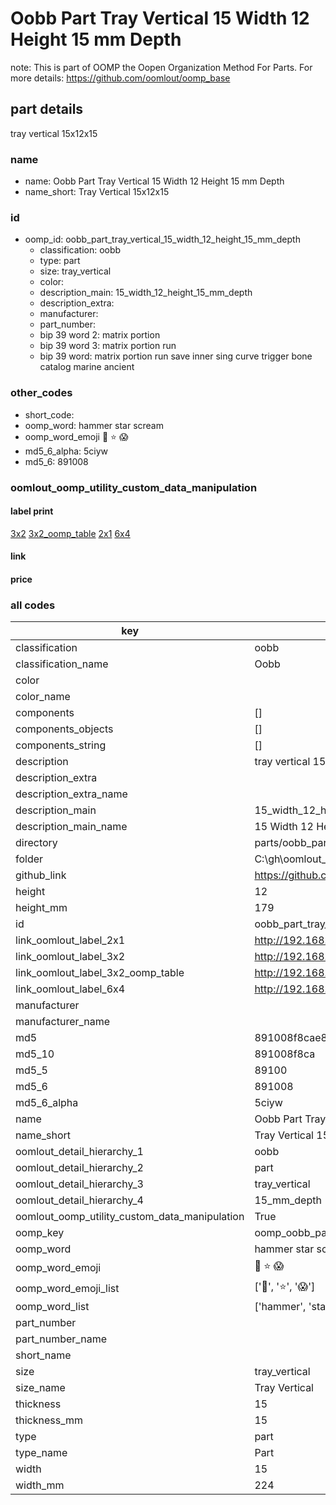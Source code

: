 # Oobb Part Tray Vertical 15 Width 12 Height 15 mm Depth  

note: This is part of OOMP the Oopen Organization Method For Parts. For more details: https://github.com/oomlout/oomp_base

##  part details
  



tray vertical 15x12x15



### name
* name: Oobb Part Tray Vertical 15 Width 12 Height 15 mm Depth
* name_short: Tray Vertical 15x12x15 
### id
* oomp_id: oobb_part_tray_vertical_15_width_12_height_15_mm_depth
  * classification: oobb
  * type: part
  * size: tray_vertical
  * color: 
  * description_main: 15_width_12_height_15_mm_depth
  * description_extra: 
  * manufacturer: 
  * part_number: 
  * bip 39 word 2: matrix portion
  * bip 39 word 3: matrix portion run
  * bip 39 word: matrix portion run save inner sing curve trigger bone catalog marine ancient

### other_codes
* short_code: 
* oomp_word: hammer star scream
* oomp_word_emoji :hammer: :star: :scream:
* md5_6_alpha: 5ciyw
* md5_6: 891008






### oomlout_oomp_utility_custom_data_manipulation
#### label print
[3x2](http://192.168.1.245:1112/?label=oomp%205ciyw)
[3x2_oomp_table](http://192.168.1.108:1112/?label=oomp%205ciyw)
[2x1](http://192.168.1.242:1112/?label=oomp%205ciyw)
[6x4](http://192.168.1.55:1112/?label=oomp%205ciyw)    

#### link

                              

#### price







### all codes 
| key | value |  
| --- | --- |  
| classification | oobb |  
| classification_name | Oobb |  
| color |  |  
| color_name |  |  
| components | [] |  
| components_objects | [] |  
| components_string | [] |  
| description | tray vertical 15x12x15 |  
| description_extra |  |  
| description_extra_name |  |  
| description_main | 15_width_12_height_15_mm_depth |  
| description_main_name | 15 Width 12 Height 15 mm Depth |  
| directory | parts/oobb_part_tray_vertical_15_width_12_height_15_mm_depth |  
| folder | C:\gh\oomlout_oobb_version_4_generated_parts\parts\oobb_part_tray_vertical_15_width_12_height_15_mm_depth |  
| github_link | https://github.com/oomlout/oomlout_oomp_part_src/tree/main/parts/oobb_part_tray_vertical_15_width_12_height_15_mm_depth |  
| height | 12 |  
| height_mm | 179 |  
| id | oobb_part_tray_vertical_15_width_12_height_15_mm_depth |  
| link_oomlout_label_2x1 | http://192.168.1.242:1112/?label=oomp%205ciyw |  
| link_oomlout_label_3x2 | http://192.168.1.245:1112/?label=oomp%205ciyw |  
| link_oomlout_label_3x2_oomp_table | http://192.168.1.108:1112/?label=oomp%205ciyw |  
| link_oomlout_label_6x4 | http://192.168.1.55:1112/?label=oomp%205ciyw |  
| manufacturer |  |  
| manufacturer_name |  |  
| md5 | 891008f8cae886cb253a3bfd7aaa1449 |  
| md5_10 | 891008f8ca |  
| md5_5 | 89100 |  
| md5_6 | 891008 |  
| md5_6_alpha | 5ciyw |  
| name | Oobb Part Tray Vertical 15 Width 12 Height 15 mm Depth |  
| name_short | Tray Vertical 15x12x15  |  
| oomlout_detail_hierarchy_1 | oobb |  
| oomlout_detail_hierarchy_2 | part |  
| oomlout_detail_hierarchy_3 | tray_vertical |  
| oomlout_detail_hierarchy_4 | 15_mm_depth |  
| oomlout_oomp_utility_custom_data_manipulation | True |  
| oomp_key | oomp_oobb_part_tray_vertical_15_width_12_height_15_mm_depth |  
| oomp_word | hammer star scream |  
| oomp_word_emoji | :hammer: :star: :scream: |  
| oomp_word_emoji_list | [':hammer:', ':star:', ':scream:'] |  
| oomp_word_list | ['hammer', 'star', 'scream'] |  
| part_number |  |  
| part_number_name |  |  
| short_name |  |  
| size | tray_vertical |  
| size_name | Tray Vertical |  
| thickness | 15 |  
| thickness_mm | 15 |  
| type | part |  
| type_name | Part |  
| width | 15 |  
| width_mm | 224 |  
